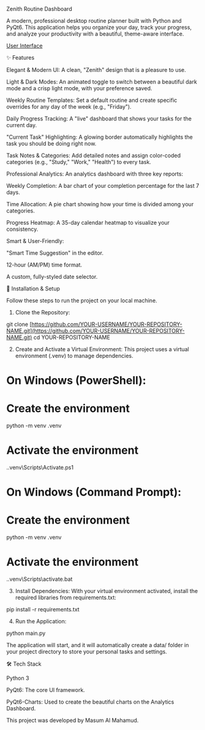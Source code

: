 Zenith Routine Dashboard

A modern, professional desktop routine planner built with Python and PyQt6. This application helps you organize your day, track your progress, and analyze your productivity with a beautiful, theme-aware interface.

[User Interface](https://imgur.com/a/PjVpjFq)

✨ Features

Elegant & Modern UI: A clean, "Zenith" design that is a pleasure to use.

Light & Dark Modes: An animated toggle to switch between a beautiful dark mode and a crisp light mode, with your preference saved.

Weekly Routine Templates: Set a default routine and create specific overrides for any day of the week (e.g., "Friday").

Daily Progress Tracking: A "live" dashboard that shows your tasks for the current day.

"Current Task" Highlighting: A glowing border automatically highlights the task you should be doing right now.

Task Notes & Categories: Add detailed notes and assign color-coded categories (e.g., "Study," "Work," "Health") to every task.

Professional Analytics: An analytics dashboard with three key reports:

Weekly Completion: A bar chart of your completion percentage for the last 7 days.

Time Allocation: A pie chart showing how your time is divided among your categories.

Progress Heatmap: A 35-day calendar heatmap to visualize your consistency.

Smart & User-Friendly:

"Smart Time Suggestion" in the editor.

12-hour (AM/PM) time format.

A custom, fully-styled date selector.

🚀 Installation & Setup

Follow these steps to run the project on your local machine.

1. Clone the Repository:

git clone [https://github.com/YOUR-USERNAME/YOUR-REPOSITORY-NAME.git](https://github.com/YOUR-USERNAME/YOUR-REPOSITORY-NAME.git)
cd YOUR-REPOSITORY-NAME


2. Create and Activate a Virtual Environment:
This project uses a virtual environment (.venv) to manage dependencies.

# On Windows (PowerShell):

# Create the environment
python -m venv .venv
# Activate the environment
.\.venv\Scripts\Activate.ps1


# On Windows (Command Prompt):

# Create the environment
python -m venv .venv
# Activate the environment
.\.venv\Scripts\activate.bat


3. Install Dependencies:
With your virtual environment activated, install the required libraries from requirements.txt:

pip install -r requirements.txt


4. Run the Application:

python main.py


The application will start, and it will automatically create a data/ folder in your project directory to store your personal tasks and settings.

🛠 Tech Stack

Python 3

PyQt6: The core UI framework.

PyQt6-Charts: Used to create the beautiful charts on the Analytics Dashboard.


This project was developed by Masum Al Mahamud.
